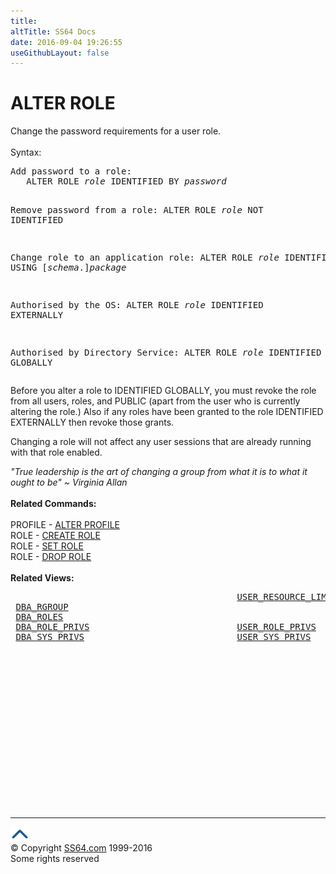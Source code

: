 ```yaml
---
title:
altTitle: SS64 Docs
date: 2016-09-04 19:26:55
useGithubLayout: false
---
```

<!-- #BeginLibraryItem "/Library/head_ora.lbi" --><!-- #EndLibraryItem --><h1>ALTER ROLE</h1> 
<p>Change the password requirements for a user role.<br>
  <br>
  Syntax:</p>
<pre>Add password to a role:
   ALTER ROLE <i>role</i> IDENTIFIED BY <i>password</i>

Remove password from a role:
   ALTER ROLE <i>role</i> NOT IDENTIFIED

Change role to an application role:
   ALTER ROLE <i>role</i> IDENTIFIED USING [<i>schema</i>.]<i>package</i>

Authorised by the OS:
   ALTER ROLE <i>role</i> IDENTIFIED EXTERNALLY

Authorised by Directory Service:
   ALTER ROLE <i>role</i> IDENTIFIED GLOBALLY
</pre>
<p>Before you alter a role to IDENTIFIED GLOBALLY, you must  revoke the  role from all users, roles, and PUBLIC (apart from the user who is currently altering the role.) Also if any roles have been granted to the role IDENTIFIED EXTERNALLY then revoke those grants.</p>
<p>Changing a role will not affect any user sessions that are already running with that role enabled. </p>
<p><i class="quote">"True leadership is the art of changing a group from what it is to what it ought to be" ~ Virginia Allan</i><b><br>
<br>
Related Commands:<br>
<br>
</b>PROFILE - <a href="profile_a.html">ALTER PROFILE</a><br>
ROLE - <a href="role_c.html">CREATE ROLE</a> <br>
ROLE - <a href="role_s.html">SET ROLE</a> <br>
ROLE - <a href="role_d.html">DROP ROLE</a> <br>
<b><br>
</b><b>Related Views:</b></p>
<pre>                                           <a href="../orad/USER_RESOURCE_LIMITS.html">USER_RESOURCE_LIMITS</a>
 <a href="../orad/DBA_RGROUP.html">DBA_RGROUP</a>
 <a href="../orad/DBA_ROLES.html">DBA_ROLES</a>
 <a href="../orad/DBA_ROLE_PRIVS.html">DBA_ROLE_PRIVS</a>                            <a href="../orad/USER_ROLE_PRIVS.html">USER_ROLE_PRIVS</a>      <a href="../orad/ROLE_ROLE_PRIVS.html">ROLE_ROLE_PRIVS</a>
 <a href="../orad/DBA_SYS_PRIVS.html">DBA_SYS_PRIVS</a>                             <a href="../orad/USER_SYS_PRIVS.html">USER_SYS_PRIVS</a>       <a href="../orad/ROLE_SYS_PRIVS.html">ROLE_SYS_PRIVS</a>
</pre><!-- #BeginLibraryItem "/Library/foot_ora.lbi" --><p>
<!-- oracle-footer -->
<ins class="adsbygoogle" style="display:inline-block;width:300px;height:250px" data-ad-client="ca-pub-6140977852749469" data-ad-slot="4275490898"></ins>
<script>
(adsbygoogle = window.adsbygoogle || []).push({});
</script></p>
<hr>
<div id="bl" class="footer"><a href="role_a.html#"><img src="../images/top.png" width="30" height="22" alt="Back to the Top"></a></div>
<div id="br" class="footer, tagline">© Copyright <a href="http://ss64.com/">SS64.com</a> 1999-2016<br>
Some rights reserved</div><!-- #EndLibraryItem -->

